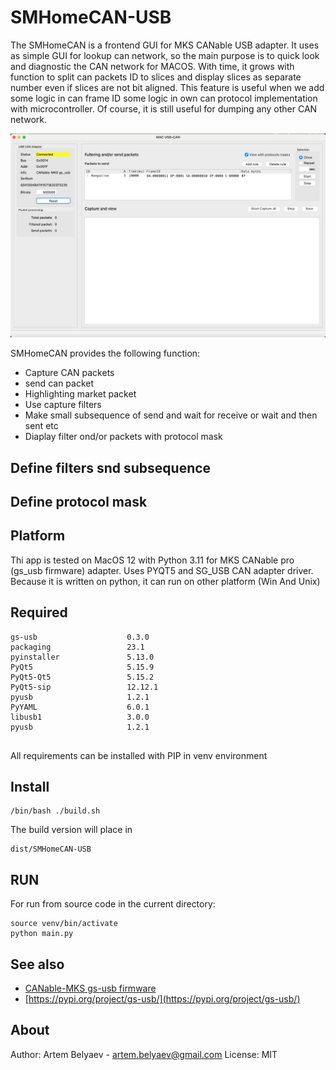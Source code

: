 # SMHomeCAN-USB

The SMHomeCAN is a frontend GUI for MKS CANable USB adapter.
It uses as simple GUI for lookup can network, so the main purpose is to quick look 
and diagnostic the CAN network for MACOS.
With time, it grows with function to split can packets ID to slices and display 
slices as separate number even if slices are not bit aligned.
This feature is useful when we add some logic in can frame ID some logic in own can 
protocol implementation with microcontroller.
Of course, it is still useful for dumping any other CAN network.

![Screenshot of a interface view](img/interface.png)

SMHomeCAN provides the following function: 
 - Capture CAN packets
 - send can packet
 - Highlighting market packet 
 - Use capture filters
 - Make small subsequence of send and wait for receive or wait and then sent etc
 - Diaplay filter ond/or packets with protocol mask


## Define filters snd subsequence


## Define protocol mask


## Platform
Thi app is tested on MacOS 12 with Python 3.11 for MKS CANable pro (gs_usb firmware) adapter.
Uses PYQT5 and SG_USB CAN adapter driver.
Because it is written on python, it can run on other platform (Win And Unix)

## Required
```commandline
gs-usb                    0.3.0
packaging                 23.1
pyinstaller               5.13.0
PyQt5                     5.15.9
PyQt5-Qt5                 5.15.2
PyQt5-sip                 12.12.1
pyusb                     1.2.1
PyYAML                    6.0.1
libusb1                   3.0.0
pyusb                     1.2.1
 
```
All requirements can be installed with PIP in venv environment

## Install
```commandline
/bin/bash ./build.sh
```
The build version will place in
```commandline
dist/SMHomeCAN-USB
```

## RUN
For run from source code in the current directory:
```
source venv/bin/activate
python main.py
```

## See also
- [CANable-MKS gs-usb firmware ](https://github.com/candle-usb/candleLight_fw)
- [https://pypi.org/project/gs-usb/](https://pypi.org/project/gs-usb/)

##  About
Author: Artem Belyaev - artem.belyaev@gmail.com
License: MIT

